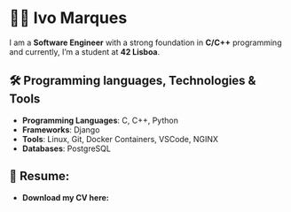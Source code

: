 # 👩‍💻 Ivo Marques
I am a **Software Engineer** with a strong foundation in **C/C++** programming and currently, I’m a student at **42 Lisboa**.
## 🛠️ Programming languages, Technologies & Tools
- **Programming Languages**: C, C++, Python
- **Frameworks**: Django
- **Tools**: Linux, Git, Docker Containers, VSCode, NGINX
- **Databases**: PostgreSQL

## 📃 Resume:
- **Download my CV here:**


